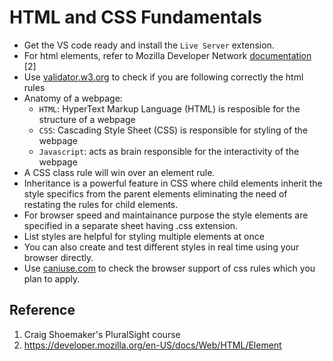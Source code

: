 # HTML and CSS Fundamentals

* Get the VS code ready and install the `Live Server` extension.
* For html elements, refer to Mozilla Developer Network [documentation](https://developer.mozilla.org/en-US/docs/Web/HTML/Element) [2]
* Use [validator.w3.org](validator.w3.org) to check if you are following correctly the html rules
* Anatomy of a webpage:
    * `HTML`: HyperText Markup Language (HTML) is resposible for the structure of a webpage
    * `CSS`: Cascading Style Sheet (CSS) is responsible for styling of the webpage
    * `Javascript`: acts as brain responsible for the interactivity of the webpage
* A CSS class rule will win over an element rule.
* Inheritance is a powerful feature in CSS where child elements inherit the style specifics from the parent elements eliminating the need of restating the rules for child elements.
* For browser speed and maintainance purpose the style elements are specified in a separate sheet having .css extension.
* List styles are helpful for styling multiple elements at once
* You can also create and test different styles in real time using your browser directly.
* Use [caniuse.com](https://caniuse.com/) to check the browser support of css rules
which you plan to apply.

## Reference
1. Craig Shoemaker's PluralSight course 
2. https://developer.mozilla.org/en-US/docs/Web/HTML/Element
 